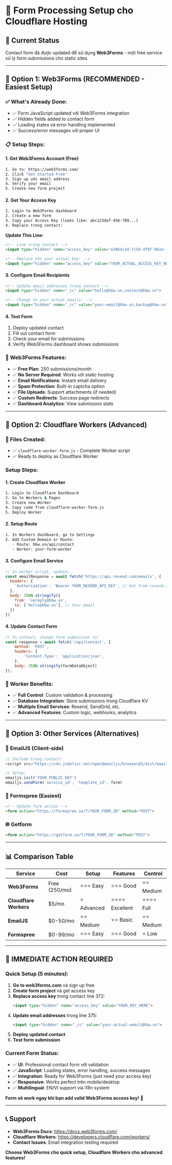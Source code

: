 # 📝 Form Processing Setup cho Cloudflare Hosting

## 🎯 **Current Status**

Contact form đã được updated để sử dụng **Web3Forms** - một free service xử lý form submissions cho static sites.

---

## 🚀 **Option 1: Web3Forms (RECOMMENDED - Easiest Setup)**

### **✅ What's Already Done:**
- ✅ Form JavaScript updated với Web3Forms integration
- ✅ Hidden fields added to contact form
- ✅ Loading states và error handling implemented
- ✅ Success/error messages với proper UI

### **📋 Setup Steps:**

#### **1. Get Web3Forms Account (Free)**
```bash
1. Go to: https://web3forms.com/
2. Click "Get Started Free"  
3. Sign up với email address
4. Verify your email
5. Create new form project
```

#### **2. Get Your Access Key**
```bash
1. Login to Web3Forms dashboard
2. Create a new form
3. Copy your Access Key (looks like: abc123def-456-789...)
4. Replace trong contact:
```

**Update This Line:**
```html
<!-- Line trong contact -->
<input type="hidden" name="access_key" value="e30b4c3d-7c5d-4f8f-9b2a-1a3c5e7f9b1d">

<!-- Replace với your actual key: -->
<input type="hidden" name="access_key" value="YOUR_ACTUAL_ACCESS_KEY_HERE">
```

#### **3. Configure Email Recipients**
```html
<!-- Update email addresses trong contact -->
<input type="hidden" name="_cc" value="hello@hbw.vn,contact@hbw.vn">

<!-- Change to your actual emails: -->
<input type="hidden" name="_cc" value="your-email@hbw.vn,backup@hbw.vn">
```

#### **4. Test Form**
1. Deploy updated contact
2. Fill out contact form
3. Check your email for submissions
4. Verify Web3Forms dashboard shows submissions

### **🔧 Web3Forms Features:**
- ✅ **Free Plan**: 250 submissions/month
- ✅ **No Server Required**: Works với static hosting  
- ✅ **Email Notifications**: Instant email delivery
- ✅ **Spam Protection**: Built-in captcha option
- ✅ **File Uploads**: Support attachments (if needed)
- ✅ **Custom Redirects**: Success page redirects
- ✅ **Dashboard Analytics**: View submission stats

---

## 🔧 **Option 2: Cloudflare Workers (Advanced)**

### **📁 Files Created:**
- ✅ `cloudflare-worker-form.js` - Complete Worker script
- ✅ Ready to deploy as Cloudflare Worker

### **Setup Steps:**

#### **1. Create Cloudflare Worker**
```bash
1. Login to Cloudflare Dashboard
2. Go to Workers & Pages
3. Create new Worker
4. Copy code from cloudflare-worker-form.js
5. Deploy Worker
```

#### **2. Setup Route**
```bash
1. In Workers dashboard, go to Settings
2. Add Custom Domain or Route:
   - Route: hbw.vn/api/contact
   - Worker: your-form-worker
```

#### **3. Configure Email Service**
```javascript
// In worker script, update:
const emailResponse = await fetch('https://api.resend.com/emails', {
  headers: {
    'Authorization': 'Bearer YOUR_RESEND_API_KEY', // Get from resend.com
  },
  body: JSON.stringify({
    from: 'noreply@hbw.vn',
    to: ['hello@hbw.vn'], // Your email
  })
})
```

#### **4. Update Contact Form**
```javascript
// In contact, change form submission to:
const response = await fetch('/api/contact', {
    method: 'POST',
    headers: {
        'Content-Type': 'application/json',
    },
    body: JSON.stringify(formDataObject)
});
```

### **🔧 Worker Benefits:**
- ✅ **Full Control**: Custom validation & processing
- ✅ **Database Integration**: Store submissions trong Cloudflare KV
- ✅ **Multiple Email Services**: Resend, SendGrid, etc.
- ✅ **Advanced Features**: Custom logic, webhooks, analytics

---

## 🔄 **Option 3: Other Services (Alternatives)**

### **📧 EmailJS (Client-side)**
```javascript
// Include trong contact:
<script src="https://cdn.jsdelivr.net/npm/@emailjs/browser@3/dist/email.min.js"></script>

// Setup:
emailjs.init('YOUR_PUBLIC_KEY')
emailjs.sendForm('service_id', 'template_id', form)
```

### **📝 Formspree (Easiest)**
```html
<!-- Update form action -->
<form action="https://formspree.io/f/YOUR_FORM_ID" method="POST">
```

### **🌐 Getform**
```html
<form action="https://getform.io/f/YOUR_FORM_ID" method="POST">
```

---

## 📊 **Comparison Table**

| Service | Cost | Setup | Features | Control |
|---------|------|-------|----------|---------|
| **Web3Forms** | Free (250/mo) | ⭐⭐⭐ Easy | ⭐⭐⭐ Good | ⭐⭐ Medium |
| **Cloudflare Workers** | $5/mo | ⭐ Advanced | ⭐⭐⭐⭐ Excellent | ⭐⭐⭐⭐ Full |
| **EmailJS** | $0-50/mo | ⭐⭐ Medium | ⭐⭐ Basic | ⭐⭐ Medium |
| **Formspree** | $0-99/mo | ⭐⭐⭐ Easy | ⭐⭐⭐ Good | ⭐ Low |

---

## 🚨 **IMMEDIATE ACTION REQUIRED**

### **Quick Setup (5 minutes):**

1. **Go to web3forms.com** và sign up free
2. **Create form project** và get access key  
3. **Replace access key** trong contact line 372:
   ```html
   <input type="hidden" name="access_key" value="YOUR_KEY_HERE">
   ```
4. **Update email addresses** trong line 375:
   ```html
   <input type="hidden" name="_cc" value="your-actual-email@hbw.vn">
   ```
5. **Deploy updated contact** 
6. **Test form submission**

### **Current Form Status:**
- ✅ **UI**: Professional contact form với validation
- ✅ **JavaScript**: Loading states, error handling, success messages
- ✅ **Integration**: Ready for Web3Forms (just need your access key)
- ✅ **Responsive**: Works perfect trên mobile/desktop
- ✅ **Multilingual**: EN/VI support via i18n system

**Form sẽ work ngay khi bạn add valid Web3Forms access key!** 🚀

---

## 📞 **Support**

- **Web3Forms Docs**: https://docs.web3forms.com/
- **Cloudflare Workers**: https://developers.cloudflare.com/workers/
- **Contact Issues**: Email integration testing required

**Choose Web3Forms cho quick setup, Cloudflare Workers cho advanced features!**